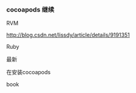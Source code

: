 ### cocoapods 继续

RVM

http://blog.csdn.net/lissdy/article/details/9191351

Ruby

最新

在安装cocoapods

book 


